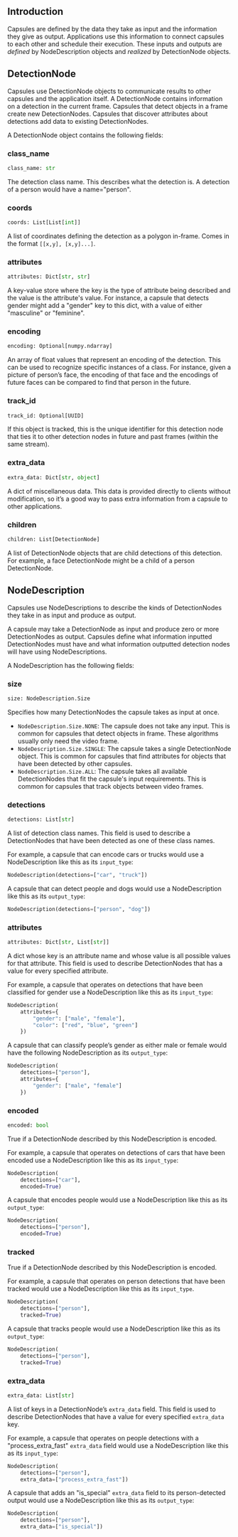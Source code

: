 ## Introduction

Capsules are defined by the data they take as input and the information they
give as output. Applications use this information to connect capsules to each
other and schedule their execution. These inputs and outputs are _defined_
by NodeDescription objects and _realized_ by DetectionNode objects.

## DetectionNode

Capsules use DetectionNode objects to communicate results to other capsules and
the application itself. A DetectionNode contains information on a detection in
the current frame. Capsules that detect objects in a frame create new
DetectionNodes. Capsules that discover attributes about detections add data to
existing DetectionNodes.

A DetectionNode object contains the following fields:

### class_name

```python
class_name: str
```

The detection class name. This describes what the detection is. A detection of
a person would have a name="person".

### coords

```python
coords: List[List[int]]
```

A list of coordinates defining the detection as a polygon in-frame. Comes in
the format `[[x,y], [x,y]...]`.


### attributes

```python
attributes: Dict[str, str]
```

A key-value store where the key is the type of attribute being described and
the value is the attribute's value. For instance, a capsule that detects gender
might add a "gender" key to this dict, with a value of either "masculine" or
"feminine".

### encoding

```python
encoding: Optional[numpy.ndarray]
```

An array of float values that represent an encoding of the detection. This can
be used to recognize specific instances of a class. For instance, given a
picture of person’s face, the encoding of that face and the encodings of future
faces can be compared to find that person in the future.

### track_id

```python
track_id: Optional[UUID]
```

If this object is tracked, this is the unique identifier for this detection
node that ties it to other detection nodes in future and past frames (within
the same stream).

### extra_data

```python
extra_data: Dict[str, object]
```

A dict of miscellaneous data. This data is provided directly to clients without
modification, so it’s a good way to pass extra information from a capsule to
other applications.

### children

```python
children: List[DetectionNode]
```

A list of DetectionNode objects that are child detections of this detection.
For example, a face DetectionNode might be a child of a person DetectionNode.

## NodeDescription

Capsules use NodeDescriptions to describe the kinds of DetectionNodes they
take in as input and produce as output.

A capsule may take a DetectionNode as input and produce zero or more
DetectionNodes as output. Capsules define what information inputted
DetectionNodes must have and what information outputted detection nodes will
have using NodeDescriptions.

A NodeDescription has the following fields:

### size

```python
size: NodeDescription.Size
```

Specifies how many DetectionNodes the capsule takes as input at once.

- `NodeDescription.Size.NONE`: The capsule does not take any input. This is
  common for capsules that detect objects in frame. These algorithms usually
  only need the video frame.
- `NodeDescription.Size.SINGLE`: The capsule takes a single DetectionNode
  object. This is common for capsules that find attributes for objects that have
  been detected by other capsules.
- `NodeDescription.Size.ALL`: The capsule takes all available DetectionNodes
  that fit the capsule's input requirements. This is common for capsules that
  track objects between video frames.

### detections

```python
detections: List[str]
```

A list of detection class names. This field is used to describe a
DetectionNodes that have been detected as one of these class names.

For example, a capsule that can encode cars or trucks would use a
NodeDescription like this as its `input_type`:

```python
NodeDescription(detections=["car", "truck"])
```

A capsule that can detect people and dogs would use a NodeDescription like this
as its `output_type`:

```python
NodeDescription(detections=["person", "dog"])
```

### attributes

```python
attributes: Dict[str, List[str]]
```

A dict whose key is an attribute name and whose value is all possible values
for that attribute. This field is used to describe DetectionNodes that has a
value for every specified attribute.

For example, a capsule that operates on detections that have been classified for
gender use a NodeDescription like this as its `input_type`:

```python
NodeDescription(
    attributes={
        "gender": ["male", "female"],
        "color": ["red", "blue", "green"]
    })
```

A capsule that can classify people’s gender as either male or female would have
the following NodeDescription as its `output_type`:

```python
NodeDescription(
    detections=["person"],
    attributes={
        "gender": ["male", "female"]
    })
```

### encoded

```python
encoded: bool
```

True if a DetectionNode described by this NodeDescription is encoded.

For example, a capsule that operates on detections of cars that have been
encoded use a NodeDescription like this as its `input_type`:

```python
NodeDescription(
    detections=["car"],
    encoded=True)
```

A capsule that encodes people would use a NodeDescription like this as its
`output_type`:

```python
NodeDescription(
    detections=["person"],
    encoded=True)
```

### tracked

True if a DetectionNode described by this NodeDescription is encoded.

For example, a capsule that operates on person detections that have been tracked
would use a NodeDescription like this as its `input_type`.

```python
NodeDescription(
    detections=["person"],
    tracked=True)
```

A capsule that tracks people would use a NodeDescription like this as its
`output_type`:

```python
NodeDescription(
    detections=["person"],
    tracked=True)
```

### extra_data

```python
extra_data: List[str]
```

A list of keys in a DetectionNode’s `extra_data` field. This field is used to
describe DetectionNodes that have a value for every specified `extra_data` key.

For example, a capsule that operates on people detections with a
"process_extra_fast" `extra_data` field would use a NodeDescription like this
as its `input_type`:

```python
NodeDescription(
    detections=["person"],
    extra_data=["process_extra_fast"])
```

A capsule that adds an "is_special" `extra_data` field to its person-detected
output would use a NodeDescription like this as its `output_type`:

```python
NodeDescription(
    detections=["person"],
    extra_data=["is_special"])
```
